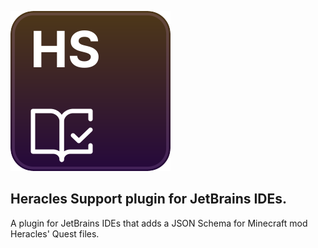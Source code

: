 [![](https://raw.githubusercontent.com/FooterManDev/heracles-jetbrains/master/src/main/resources/META-INF/pluginIcon.svg)](https://plugins.jetbrains.com/plugin/24450-heracles-support)
## Heracles Support plugin for JetBrains IDEs.

A plugin for JetBrains IDEs that adds a JSON Schema for Minecraft mod Heracles' Quest files.
